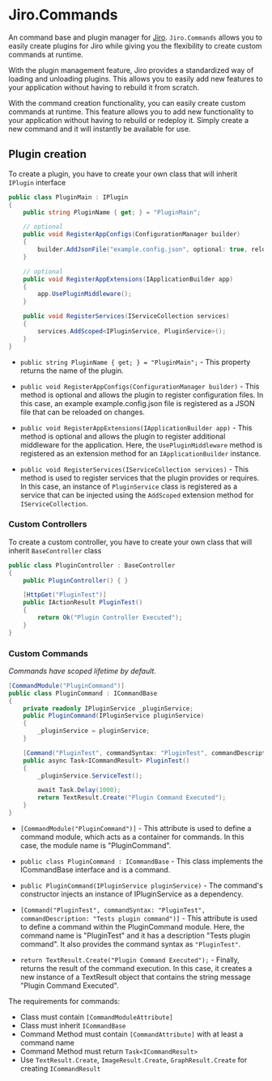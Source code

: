 # Jiro.Commands
An command base and plugin manager for [Jiro](https://github.com/HueByte/Jiro).
`Jiro.Commands` allows you to easily create plugins for Jiro while giving you the flexibility to create custom commands at runtime.

With the plugin management feature, Jiro provides a standardized way of loading and unloading plugins. This allows you to easily add new features to your application without having to rebuild it from scratch. 

With the command creation functionality, you can easily create custom commands at runtime. This feature allows you to add new functionality to your application without having to rebuild or redeploy it. Simply create a new command and it will instantly be available for use.

## Plugin creation
To create a plugin, you have to create your own class that will inherit `IPlugin` interface

```cs
public class PluginMain : IPlugin
{
    public string PluginName { get; } = "PluginMain";

    // optional
    public void RegisterAppConfigs(ConfigurationManager builder)
    {
        builder.AddJsonFile("example.config.json", optional: true, reloadOnChange: true);
    }

    // optional
    public void RegisterAppExtensions(IApplicationBuilder app)
    {
        app.UsePluginMiddleware();
    }

    public void RegisterServices(IServiceCollection services)
    {
        services.AddScoped<IPluginService, PluginService>();
    }
}
```

- `public string PluginName { get; } = "PluginMain";` - This property returns the name of the plugin.

- `public void RegisterAppConfigs(ConfigurationManager builder)` - This method is optional and allows the plugin to register configuration files. In this case, an example example.config.json file is registered as a JSON file that can be reloaded on changes.

- `public void RegisterAppExtensions(IApplicationBuilder app)` - This method is optional and allows the plugin to register additional middleware for the application. Here, the `UsePluginMiddleware` method is registered as an extension method for an `IApplicationBuilder` instance.

- `public void RegisterServices(IServiceCollection services)` - This method is used to register services that the plugin provides or requires. In this case, an instance of `PluginService` class is registered as a service that can be injected using the `AddScoped` extension method for `IServiceCollection`.

### Custom Controllers
To create a custom controller, you have to create your own class that will inherit `BaseController` class

```cs
public class PluginController : BaseController
{
    public PluginController() { }

    [HttpGet("PluginTest")]
    public IActionResult PluginTest()
    {
        return Ok("Plugin Controller Executed");
    }
}
```

### Custom Commands
*Commands have scoped lifetime by default.*

```cs
[CommandModule("PluginCommand")]
public class PluginCommand : ICommandBase
{
    private readonly IPluginService _pluginService;
    public PluginCommand(IPluginService pluginService)
    {
        _pluginService = pluginService;
    }

    [Command("PluginTest", commandSyntax: "PluginTest", commandDescription: "Tests plugin command")]
    public async Task<ICommandResult> PluginTest()
    {
        _pluginService.ServiceTest();

        await Task.Delay(1000);
        return TextResult.Create("Plugin Command Executed");
    }
}
```

- `[CommandModule("PluginCommand")]` - This attribute is used to define a command module, which acts as a container for commands. In this case, the module name is "PluginCommand".

- `public class PluginCommand : ICommandBase` - This class implements the ICommandBase interface and is a command.

- `public PluginCommand(IPluginService pluginService)` - The command's constructor injects an instance of IPluginService as a dependency.

- `[Command("PluginTest", commandSyntax: "PluginTest", commandDescription: "Tests plugin command")]` - This attribute is used to define a command within the PluginCommand module. Here, the command name is "PluginTest" and it has a description "Tests plugin command". It also provides the command syntax as `"PluginTest"`.

- `return TextResult.Create("Plugin Command Executed");` - Finally, returns the result of the command execution. In this case, it creates a new instance of a TextResult object that contains the string message "Plugin Command Executed".

The requirements for commands:
- Class must contain `[CommandModuleAttribute]`
- Class must inherit `ICommandBase`
- Command Method must contain `[CommandAttribute]` with at least a command name
- Command Method must return `Task<ICommandResult>`
- Use `TextResult.Create`, `ImageResult.Create`, `GraphResult.Create` for creating `ICommandResult`
